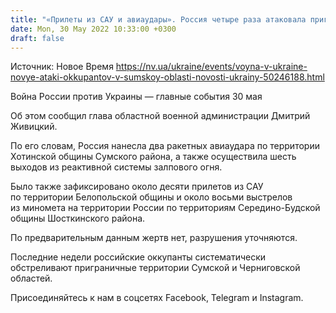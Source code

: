 ```yaml
---
title: "«Прилеты из САУ и авиаудары». Россия четыре раза атаковала приграничные районы Сумской области — глава ОВА"
date: Mon, 30 May 2022 10:33:00 +0300
draft: false
---
```

Источник: Новое Время https://nv.ua/ukraine/events/voyna-v-ukraine-novye-ataki-okkupantov-v-sumskoy-oblasti-novosti-ukrainy-50246188.html


Война России против Украины — главные события 30 мая

 Об этом сообщил глава областной военной администрации Дмитрий Живицкий.

По его словам, Россия нанесла два ракетных авиаудара по территории Хотинской общины Сумского района, а также осуществила шесть выходов из реактивной системы залпового огня.

Было также зафиксировано около десяти прилетов из САУ по территории Белопольской общины и около восьми выстрелов из миномета на территории России по территориям Середино-Будской общины Шосткинского района.

По предварительным данным жертв нет, разрушения уточняются.

Последние недели российские оккупанты систематически обстреливают приграничные территории Сумской и Черниговской областей.

Присоединяйтесь к нам в соцсетях Facebook, Telegram и Instagram.
